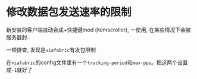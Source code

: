 # 修改数据包发送速率的限制
新安装的客户端自动合成+快捷键mod (itemscroller), 一使用, 在某些情况下会被服务器封..

一顿排查, 发现是`viafabric`有发包限制

在`viafabric`的config文件里有一个`tracking-period`和`max-pps`。把这两个设置成`-1`就好了